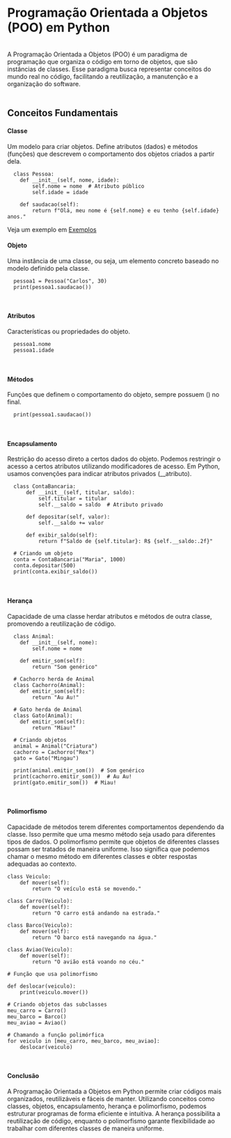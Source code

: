 # Programação Orientada a Objetos (POO) em Python

<br>A Programação Orientada a Objetos (POO) é um paradigma de programação que organiza o código em torno de objetos, que são instâncias de classes. Esse paradigma busca representar conceitos do mundo real no código, facilitando a reutilização, a manutenção e a organização do software.<br><br>

## Conceitos Fundamentais
#### Classe
Um modelo para criar objetos. Define atributos (dados) e métodos (funções) que descrevem o comportamento dos objetos criados a partir dela.<br>
```
  class Pessoa:
    def __init__(self, nome, idade):
        self.nome = nome  # Atributo público
        self.idade = idade
    
    def saudacao(self):
        return f"Olá, meu nome é {self.nome} e eu tenho {self.idade} anos."
```
Veja um exemplo em [Exemplos](Exemplos/Classes.py)
<br>

#### Objeto
Uma instância de uma classe, ou seja, um elemento concreto baseado no modelo definido pela classe.<br>
```
  pessoa1 = Pessoa("Carlos", 30)
  print(pessoa1.saudacao())
```
<br>

#### Atributos
Características ou propriedades do objeto.
```
  pessoa1.nome
  pessoa1.idade
```
<br>

#### Métodos
Funções que definem o comportamento do objeto, sempre possuem () no final.<br>
```
  print(pessoa1.saudacao())
```
<br>

#### Encapsulamento
Restrição do acesso direto a certos dados do objeto. Podemos restringir o acesso a certos atributos utilizando modificadores de acesso. Em Python, usamos convenções para indicar atributos privados (__atributo).
```
  class ContaBancaria:
      def __init__(self, titular, saldo):
          self.titular = titular
          self.__saldo = saldo  # Atributo privado
      
      def depositar(self, valor):
          self.__saldo += valor
      
      def exibir_saldo(self):
          return f"Saldo de {self.titular}: R$ {self.__saldo:.2f}"
  
  # Criando um objeto
  conta = ContaBancaria("Maria", 1000)
  conta.depositar(500)
  print(conta.exibir_saldo())
```
<br>

#### Herança
Capacidade de uma classe herdar atributos e métodos de outra classe, promovendo a reutilização de código.<br>
```
  class Animal:
    def __init__(self, nome):
        self.nome = nome
    
    def emitir_som(self):
        return "Som genérico"

  # Cachorro herda de Animal
  class Cachorro(Animal):
    def emitir_som(self):
        return "Au Au!"

  # Gato herda de Animal
  class Gato(Animal):
    def emitir_som(self):
        return "Miau!"

  # Criando objetos
  animal = Animal("Criatura")
  cachorro = Cachorro("Rex")
  gato = Gato("Mingau")

  print(animal.emitir_som())  # Som genérico
  print(cachorro.emitir_som())  # Au Au!
  print(gato.emitir_som())  # Miau!
```
<br>

#### Polimorfismo
Capacidade de métodos terem diferentes comportamentos dependendo da classe. Isso permite que uma mesmo método seja usado para diferentes tipos de dados.
O polimorfismo permite que objetos de diferentes classes possam ser tratados de maneira uniforme. Isso significa que podemos chamar o mesmo método em diferentes classes e obter respostas adequadas ao contexto.<br>
```
class Veiculo:
    def mover(self):
        return "O veículo está se movendo."

class Carro(Veiculo):
    def mover(self):
        return "O carro está andando na estrada."

class Barco(Veiculo):
    def mover(self):
        return "O barco está navegando na água."

class Aviao(Veiculo):
    def mover(self):
        return "O avião está voando no céu."

# Função que usa polimorfismo

def deslocar(veiculo):
    print(veiculo.mover())

# Criando objetos das subclasses
meu_carro = Carro()
meu_barco = Barco()
meu_aviao = Aviao()

# Chamando a função polimórfica
for veiculo in [meu_carro, meu_barco, meu_aviao]:
    deslocar(veiculo)
```
<br>

#### Conclusão
A Programação Orientada a Objetos em Python permite criar códigos mais organizados, reutilizáveis e fáceis de manter. Utilizando conceitos como classes, objetos, encapsulamento, herança e polimorfismo, podemos estruturar programas de forma eficiente e intuitiva. A herança possibilita a reutilização de código, enquanto o polimorfismo garante flexibilidade ao trabalhar com diferentes classes de maneira uniforme.
